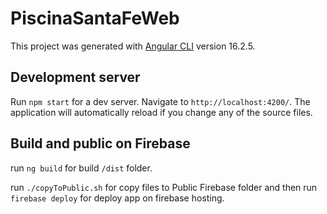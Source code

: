 # PiscinaSantaFeWeb

This project was generated with [Angular CLI](https://github.com/angular/angular-cli) version 16.2.5.

## Development server

Run `npm start` for a dev server. Navigate to `http://localhost:4200/`. The application will automatically reload if you change any of the source files.

## Build and public on Firebase

run `ng build` for build `/dist` folder.

run `./copyToPublic.sh` for copy files to Public Firebase folder and then run `firebase deploy` for deploy app on firebase hosting.

